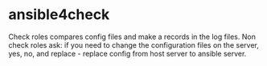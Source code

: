 # ansible4check

Check roles compares config files and make a records in the log files.
Non check roles ask: if you need to change the configuration files on the server, yes, no, and replace - replace config from host server to ansible server.

